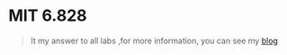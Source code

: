 # MIT 6.828

> It my answer to all labs ,for more information, you can see my [blog](http://blog.zhanglun.me/2018/01/09/mit6.828%E8%AF%BE%E7%A8%8B%E6%80%BB%E7%BB%93/)
